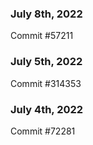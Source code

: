 ### July 8th, 2022

Commit #57211

### July 5th, 2022

Commit #314353


### July 4th, 2022

Commit #72281

